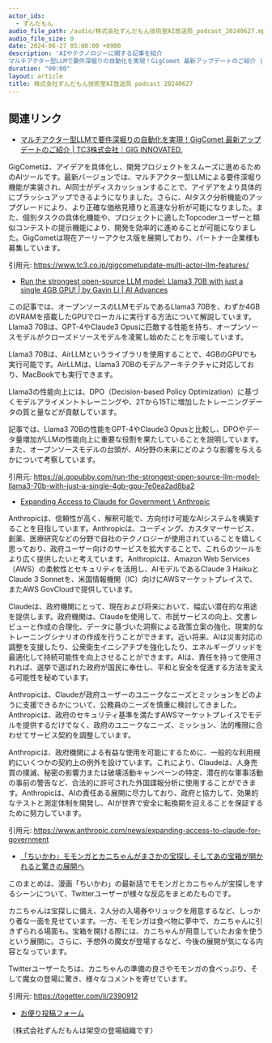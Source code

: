```yaml
---
actor_ids:
  - ずんだもん
audio_file_path: /audio/株式会社ずんだもん技術室AI放送局_podcast_20240627.mp3
audio_file_size: 0
date: 2024-06-27 05:00:00 +0900
description: 'AIやテクノロジーに関する記事を紹介  
マルチアクター型LLMで要件深堀りの自動化を実現！GigComet 最新アップデートのご紹介 | TC3株式会社｜GIG INNOVATED.、Run the strongest open-source LLM model: Llama3 70B with just a single 4GB GPU! | by Gavin Li | AI Advances、Expanding Access to Claude for Government \ Anthropic、「ちいかわ」モモンガとカニちゃんがまさかの宝探し そしてあの宝箱が開かれると驚きの展開へ、'
duration: "00:00"
layout: article
title: 株式会社ずんだもん技術室AI放送局 podcast 20240627
---
```


## 関連リンク


- [マルチアクター型LLMで要件深堀りの自動化を実現！GigComet 最新アップデートのご紹介 | TC3株式会社｜GIG INNOVATED.](https://www.tc3.co.jp/gigcometupdate-multi-actor-llm-features/)  


GigCometは、アイデアを具体化し、開発プロジェクトをスムーズに進めるためのAIツールです。最新バージョンでは、マルチアクター型LLMによる要件深堀り機能が実装され、AI同士がディスカッションすることで、アイデアをより具体的にブラッシュアップできるようになりました。さらに、AIタスク分析機能のアップグレードにより、より正確な価格見積りと高速な分析が可能になりました。また、個別タスクの具体化機能や、プロジェクトに適したTopcoderユーザーと類似コンテストの提示機能により、開発を効率的に進めることが可能になりました。GigCometは現在アーリーアクセス版を展開しており、パートナー企業様も募集しています。 


引用元: https://www.tc3.co.jp/gigcometupdate-multi-actor-llm-features/


- [Run the strongest open-source LLM model: Llama3 70B with just a single 4GB GPU! | by Gavin Li | AI Advances](https://ai.gopubby.com/run-the-strongest-open-source-llm-model-llama3-70b-with-just-a-single-4gb-gpu-7e0ea2ad8ba2)  


この記事では、オープンソースのLLMモデルであるLlama3 70Bを、わずか4GBのVRAMを搭載したGPUでローカルに実行する方法について解説しています。Llama3 70Bは、GPT-4やClaude3 Opusに匹敵する性能を持ち、オープンソースモデルがクローズドソースモデルを凌駕し始めたことを示唆しています。

Llama3 70Bは、AirLLMというライブラリを使用することで、4GBのGPUでも実行可能です。AirLLMは、Llama3 70Bのモデルアーキテクチャに対応しており、MacBookでも実行できます。

Llama3の性能向上には、DPO（Decision-based Policy Optimization）に基づくモデルアライメントトレーニングや、2Tから15Tに増加したトレーニングデータの質と量などが貢献しています。

記事では、Llama3 70Bの性能をGPT-4やClaude3 Opusと比較し、DPOやデータ量増加がLLMの性能向上に重要な役割を果たしていることを説明しています。また、オープンソースモデルの台頭が、AI分野の未来にどのような影響を与えるかについて考察しています。


引用元: https://ai.gopubby.com/run-the-strongest-open-source-llm-model-llama3-70b-with-just-a-single-4gb-gpu-7e0ea2ad8ba2


- [Expanding Access to Claude for Government \ Anthropic](https://www.anthropic.com/news/expanding-access-to-claude-for-government)  


Anthropicは、信頼性が高く、解釈可能で、方向付け可能なAIシステムを構築することを目指しています。Anthropicは、コーディング、カスタマーサービス、創薬、医療研究などの分野で自社のテクノロジーが使用されていることを嬉しく思っており、政府ユーザー向けのサービスを拡大することで、これらのツールをより広く提供したいと考えています。Anthropicは、Amazon Web Services（AWS）の柔軟性とセキュリティを活用し、AIモデルであるClaude 3 HaikuとClaude 3 Sonnetを、米国情報機関（IC）向けにAWSマーケットプレイスで、またAWS GovCloudで提供しています。

Claudeは、政府機関にとって、現在および将来において、幅広い潜在的な用途を提供します。政府機関は、Claudeを使用して、市民サービスの向上、文書レビューと作成の合理化、データに基づいた洞察による政策立案の強化、現実的なトレーニングシナリオの作成を行うことができます。近い将来、AIは災害対応の調整を支援したり、公衆衛生イニシアチブを強化したり、エネルギーグリッドを最適化して持続可能性を向上させることができます。AIは、責任を持って使用されれば、選挙で選ばれた政府が国民に奉仕し、平和と安全を促進する方法を変える可能性を秘めています。

Anthropicは、Claudeが政府ユーザーのユニークなニーズとミッションをどのように支援できるかについて、公務員のニーズを慎重に検討してきました。Anthropicは、政府のセキュリティ基準を満たすAWSマーケットプレイスでモデルを提供するだけでなく、政府のユニークなニーズ、ミッション、法的権限に合わせてサービス契約を調整しています。

Anthropicは、政府機関による有益な使用を可能にするために、一般的な利用規約にいくつかの契約上の例外を設けています。これにより、Claudeは、人身売買の撲滅、秘密の影響力または破壊活動キャンペーンの特定、潜在的な軍事活動の事前の警告など、合法的に許可された外国諜報分析に使用することができます。Anthropicは、AIの責任ある展開に尽力しており、政府と協力して、効果的なテストと測定体制を開発し、AIが世界で安全に転換期を迎えることを保証するために努力しています。


引用元: https://www.anthropic.com/news/expanding-access-to-claude-for-government


- [「ちいかわ」モモンガとカニちゃんがまさかの宝探し そしてあの宝箱が開かれると驚きの展開へ](https://togetter.com/li/2390912)  


このまとめは、漫画「ちいかわ」の最新話でモモンガとカニちゃんが宝探しをするシーンについて、Twitterユーザーが様々な反応をまとめたものです。

カニちゃんは宝探しに備え、2人分の入場券やリュックを用意するなど、しっかり者な一面を見せています。一方、モモンガは食べ物に夢中で、カニちゃんに引きずられる場面も。宝箱を開ける際には、カニちゃんが用意していたお金を使うという展開に。さらに、予想外の魔女が登場するなど、今後の展開が気になる内容となっています。

Twitterユーザーたちは、カニちゃんの準備の良さやモモンガの食べっぷり、そして魔女の登場に驚き、様々なコメントを寄せています。 


引用元: https://togetter.com/li/2390912



- [お便り投稿フォーム](https://forms.gle/ffg4JTfqdiqK62qf9)

（株式会社ずんだもんは架空の登場組織です）
